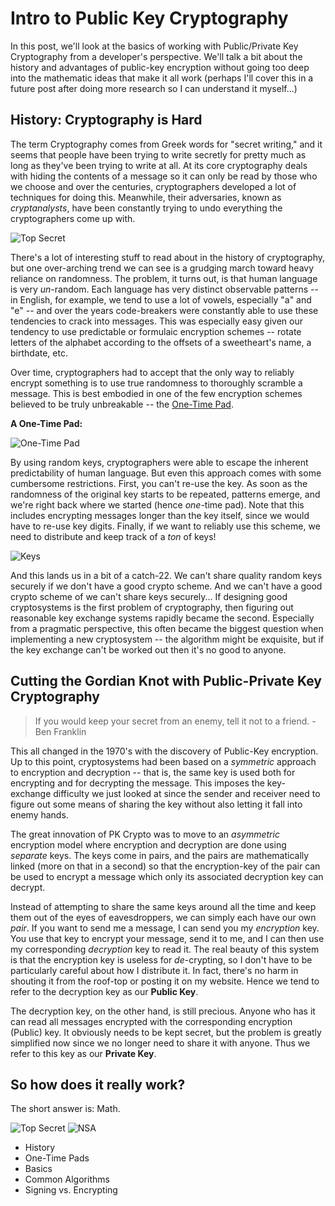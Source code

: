 # Intro to Public Key Cryptography

In this post, we'll look at the basics of working with Public/Private Key Cryptography from a developer's perspective. We'll talk a bit about the history and advantages of public-key encryption without going too deep into the mathematic ideas that make it all work (perhaps I'll cover this in a future post after doing more research so I can understand it myself...)

## History: Cryptography is Hard

The term Cryptography comes from Greek words for "secret writing," and it seems that people have been trying to write secretly for pretty much as long as they've been trying to write at all. At its core cryptography deals with hiding the contents of a message so it can only be read by those who we choose and over the centuries, cryptographers developed a lot of techniques for doing this. Meanwhile, their adversaries, known as _cryptanalysts_, have been constantly trying to undo everything the cryptographers come up with.

![Top Secret][spy-vs-spy]

There's a lot of interesting stuff to read about in the history of cryptography, but one over-arching trend we can see is a grudging march toward heavy reliance on randomness. The problem, it turns out, is that human language is very _un_-random. Each language has very distinct observable patterns -- in English, for example, we tend to use a lot of vowels, especially "a" and "e" -- and over the years code-breakers were constantly able to use these tendencies to crack into messages. This was especially easy given our tendency to use predictable or formulaic encryption schemes -- rotate letters of the alphabet according to the offsets of a sweetheart's name, a birthdate, etc.

Over time, cryptographers had to accept that the only way to reliably encrypt something is to use true randomness to thoroughly scramble a message. This is best embodied in one of the few encryption schemes believed to be truly unbreakable -- the [One-Time Pad][otp].

__A One-Time Pad:__

![One-Time Pad][otp]

By using random keys, cryptographers were able to escape the inherent predictability of human language. But even this approach comes with some cumbersome restrictions. First, you can't re-use the key. As soon as the randomness of the original key starts to be repeated, patterns emerge, and we're right back where we started (hence _one_-time pad). Note that this includes encrypting messages longer than the key itself, since we would have to re-use key digits. Finally, if we want to reliably use this scheme, we need to distribute and keep track of a *ton* of keys!

![Keys][keys]

And this lands us in a bit of a catch-22. We can't share quality random keys securely if we don't have a good crypto scheme. And we can't have a good crypto scheme of we can't share keys securely... If designing good cryptosystems is the first problem of cryptography, then figuring out reasonable key exchange systems rapidly became the second. Especially from a pragmatic perspective, this often became the biggest question when implementing a new cryptosystem -- the algorithm might be exquisite, but if the key exchange can't be worked out then it's no good to anyone.

## Cutting the Gordian Knot with Public-Private Key Cryptography

> If you would keep your secret from an enemy,
> tell it not to a friend. - Ben Franklin

This all changed in the 1970's with the discovery of Public-Key encryption. Up to this point, cryptosystems had been based on a _symmetric_ approach to encryption and decryption -- that is, the same key is used both for encrypting and for decrypting the message. This imposes the key-exchange difficulty we just looked at since the sender and receiver need to figure out some means of sharing the key without also letting it fall into enemy hands.

The great innovation of PK Crypto was to move to an _asymmetric_ encryption model where encryption and decryption are done using _separate_ keys. The keys come in pairs, and the pairs are mathematically linked (more on that in a second) so that the encryption-key of the pair can be used to encrypt a message which only its associated decryption key can decrypt.

Instead of attempting to share the same keys around all the time and keep them out of the eyes of eavesdroppers, we can simply each have our own _pair_. If you want to send me a message, I can send you my _encryption_ key. You use that key to encrypt your message, send it to me, and I can then use my corresponding _decryption_ key to read it. The real beauty of this system is that the encryption key is useless for _de_-crypting, so I don't have to be particularly careful about how I distribute it. In fact, there's no harm in shouting it from the roof-top or posting it on my website. Hence we tend to refer to the decryption key as our **Public Key**.

The decryption key, on the other hand, is still precious. Anyone who has it can read all messages encrypted with the corresponding encryption (Public) key. It obviously needs to be kept secret, but the problem is greatly simplified now since we no longer need to share it with anyone. Thus we refer to this key as our **Private Key**.

## So how does it really work?

The short answer is: Math. 

![Top Secret](http://www.codeproject.com/KB/vista-security/ECDH/spy-vs-spy.gif)
![NSA](https://upload.wikimedia.org/wikipedia/commons/8/84/National_Security_Agency_headquarters,_Fort_Meade,_Maryland.jpg)

* History
* One-Time Pads
* Basics
* Common Algorithms
* Signing vs. Encrypting

[spy-vs-spy]: http://www.codeproject.com/KB/vista-security/ECDH/spy-vs-spy.gif
[otp]: https://en.wikipedia.org/wiki/One-time_pad
[one-time-pad-example]: http://association-sas.chez-alice.fr/OneTimePadFrench.JPG
[keys]: http://www.gubatron.com/blog/wp-content/uploads/2013/05/Screen-Shot-2013-05-30-at-8.45.12-AM.png
